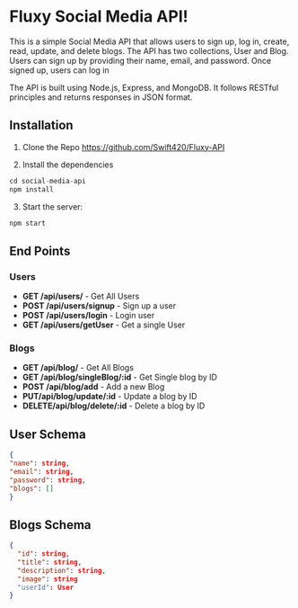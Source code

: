 # Fluxy Social Media API!

This is a simple Social Media API that allows users to sign up, log in, create, read, update, and delete blogs. The API has two collections, User and Blog. Users can sign up by providing their name, email, and password. Once signed up, users can log in

The API is built using Node.js, Express, and MongoDB. It follows RESTful principles and returns responses in JSON format.

## Installation
1. Clone the Repo https://github.com/Swift420/Fluxy-API

2. Install the dependencies
``` Javascript
cd social-media-api
npm install
```
3. Start the server:
```Javascript
npm start
```


## End Points

### Users
 - **GET /api/users/** - Get All Users
 -  **POST /api/users/signup** - Sign up a user
 - **POST /api/users/login** - Login user
 - **GET /api/users/getUser** - Get a single User 

### Blogs
 - **GET /api/blog/** - Get All Blogs
 -  **GET /api/blog/singleBlog/:id** - Get Single blog by ID
 - **POST /api/blog/add** - Add a new Blog
 - **PUT/api/blog/update/:id** - Update a blog by ID
 - **DELETE/api/blog/delete/:id** - Delete a blog by ID
 
## User Schema

```JSON
{ 
"name": string, 
"email": string,
"password": string,
"blogs": []
}
```
## Blogs Schema

``` JSON
{
  "id": string,
  "title": string,
  "description": string,
  "image": string
  "userId": User
}

```


